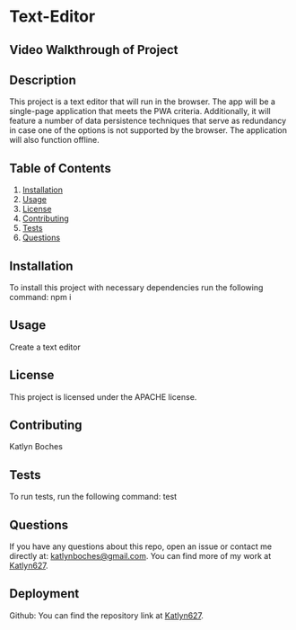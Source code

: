 # Text-Editor

## **Video Walkthrough of Project**



## **Description**
This project is a text editor that will run in the browser. The app will be a single-page application that meets the PWA criteria. Additionally, it will feature a number of data persistence techniques that serve as redundancy in case one of the options is not supported by the browser. The application will also function offline.

## **Table of Contents**
1. [Installation](#installation)
2. [Usage](#usage)
3. [License](#license)
4. [Contributing](#contributing)
5. [Tests](#tests)
6. [Questions](#questions)

## **Installation**
To install this project with necessary dependencies run the following command:
npm i

## **Usage**
 Create a text editor

## **License** 
This project is licensed under the APACHE license.

## **Contributing**
 Katlyn Boches

## **Tests**
To run tests, run the following command:
test

## **Questions**
If you have any questions about this repo, open an issue or contact me directly at: [katlynboches@gmail.com](mailto:katlynboches@gmail.com). You can find more of my work at [Katlyn627](https://www.github.com/Katlyn627).

## **Deployment** 

Github: You can find the repository link at [Katlyn627](https://github.com/Katlyn627/Text-Editor).

